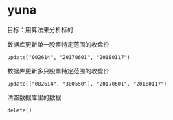 # yuna
目标：用算法来分析标的

数据库更新单一股票特定范围的收盘价
```
update("002614", "20170601", "20180117")
```

数据库更新多只股票特定范围的收盘价
```
update(["002614", "300550"], "20170601", "20180117")
```

清空数据库里的数据
```
delete()
```

